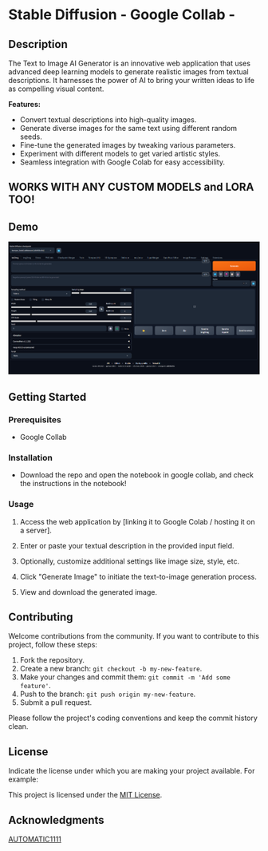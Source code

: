 # Stable Diffusion - Google Collab -

## Description

The Text to Image AI Generator is an innovative web application that uses advanced deep learning models to generate realistic images from textual descriptions. It harnesses the power of AI to bring your written ideas to life as compelling visual content.

**Features:**
- Convert textual descriptions into high-quality images.
- Generate diverse images for the same text using different random seeds.
- Fine-tune the generated images by tweaking various parameters.
- Experiment with different models to get varied artistic styles.
- Seamless integration with Google Colab for easy accessibility.

## WORKS WITH ANY CUSTOM MODELS and LORA TOO!

<!-- Include any additional relevant information about your project's purpose and capabilities -->

## Demo

![Screenshot 2023-07-30 232944](demo.png)

## Getting Started

### Prerequisites

- Google Collab

### Installation

- Download the repo and open the notebook in google collab, and check the instructions in the notebook!

### Usage

1. Access the web application by [linking it to Google Colab / hosting it on a server].
2. Enter or paste your textual description in the provided input field.

3. Optionally, customize additional settings like image size, style, etc.
4. Click "Generate Image" to initiate the text-to-image generation process.
5. View and download the generated image.

<!-- Consider providing usage examples or a quick-start guide here -->

## Contributing

Welcome contributions from the community. If you want to contribute to this project, follow these steps:

1. Fork the repository.
2. Create a new branch: `git checkout -b my-new-feature`.
3. Make your changes and commit them: `git commit -m 'Add some feature'`.
4. Push to the branch: `git push origin my-new-feature`.
5. Submit a pull request.

Please follow the project's coding conventions and keep the commit history clean.

## License

Indicate the license under which you are making your project available. For example:

This project is licensed under the [MIT License](LICENSE).

## Acknowledgments

[AUTOMATIC1111](https://github.com/AUTOMATIC1111)
